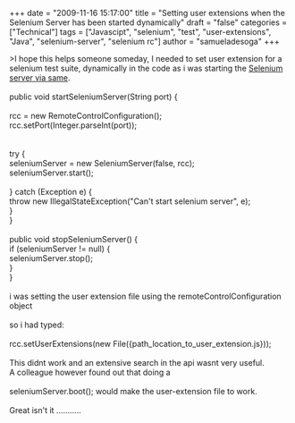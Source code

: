 +++
date = "2009-11-16 15:17:00"
title = "Setting user extensions when the Selenium Server has been started dynamically"
draft = "false"
categories = ["Technical"]
tags = ["Javascipt", "selenium", "test", "user-extensions", "Java", "selenium-server", "selenium rc"]
author = "samueladesoga"
+++

&gt;I hope this helps someone someday, I needed to set user extension for a selenium test suite, dynamically in the code as i was starting the <a href="http://samadesoga.blogspot.com/2009/11/start-selenium-server-dynamically.html">Selenium server via same</a>.<br /><br />public void startSeleniumServer(String port) {<br /><br />      rcc = new RemoteControlConfiguration();<br />      rcc.setPort(Integer.parseInt(port));<br />  <br />   <br />      try {<br />          seleniumServer = new SeleniumServer(false, rcc);<br />          seleniumServer.start();<br />       <br />      } catch (Exception e) {<br />          throw new IllegalStateException("Can't start selenium server", e);<br />      }<br />  }<br /><br />   public void stopSeleniumServer() {<br />      if (seleniumServer != null) {<br />          seleniumServer.stop();<br />      }<br />  }<br /><br />i was setting the user extension file using the remoteControlConfiguration object<br /><br />so i had typed:<br />         <br />            rcc.setUserExtensions(new File({path_location_to_user_extension.js}));<br /><br />This didnt work and an extensive search in the api wasnt very useful.<br />A colleague however found out that doing a<br /><br />seleniumServer.boot(); would make the user-extension file to work.<br /><br />Great isn't it ...........

